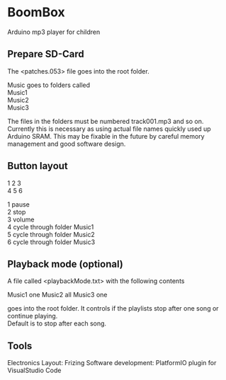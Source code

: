 # BoomBox
Arduino mp3 player for children


## Prepare SD-Card

The <patches.053> file goes into the root folder. 

Music goes to folders called  
Music1  
Music2  
Music3  


The files in the folders must be numbered track001.mp3 and so on. 
Currently this is necessary as using actual file names quickly used up Arduino SRAM. 
This may be fixable in the future by careful memory management and good software design.


## Button layout

1  2  3  
4  5  6  

1  pause  
2  stop  
3  volume  
4  cycle through folder Music1  
5  cycle through folder Music2  
6  cycle through folder Music3  


## Playback mode (optional)

A file called <playbackMode.txt> with the following contents  

Music1 one
Music2 all
Music3 one

goes into the root folder.
It controls if the playlists stop after one song or continue playing.  
Default is to stop after each song.


## Tools

Electronics Layout: Frizing
Software development: PlatformIO plugin for VisualStudio Code